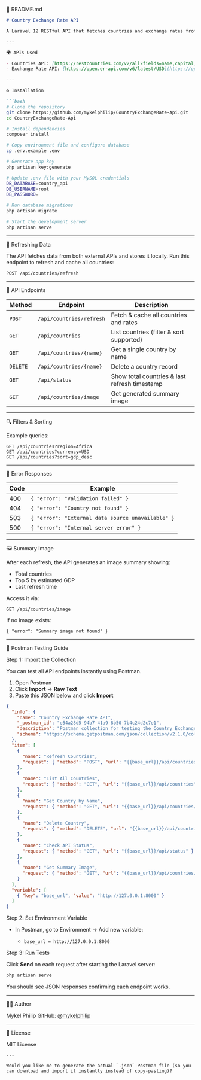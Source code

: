 
🧾 README.md 

````markdown
# Country Exchange Rate API

A Laravel 12 RESTful API that fetches countries and exchange rates from external APIs, stores them in a MySQL database, and provides endpoints to view, refresh, and manage the data.

---

🌍 APIs Used

- Countries API: [https://restcountries.com/v2/all?fields=name,capital,region,population,flag,currencies](https://restcountries.com/v2/all?fields=name,capital,region,population,flag,currencies)  
- Exchange Rate API: [https://open.er-api.com/v6/latest/USD](https://open.er-api.com/v6/latest/USD)

---

⚙️ Installation

```bash
# Clone the repository
git clone https://github.com/mykelphilip/CountryExchangeRate-Api.git
cd CountryExchangeRate-Api

# Install dependencies
composer install

# Copy environment file and configure database
cp .env.example .env

# Generate app key
php artisan key:generate

# Update .env file with your MySQL credentials
DB_DATABASE=country_api
DB_USERNAME=root
DB_PASSWORD=

# Run database migrations
php artisan migrate

# Start the development server
php artisan serve
````

---

🔁 Refreshing Data

The API fetches data from both external APIs and stores it locally.
Run this endpoint to refresh and cache all countries:

```
POST /api/countries/refresh
```

---

📡 API Endpoints

| Method   | Endpoint                 | Description                                   |
| -------- | ------------------------ | --------------------------------------------- |
| `POST`   | `/api/countries/refresh` | Fetch & cache all countries and rates         |
| `GET`    | `/api/countries`         | List countries (filter & sort supported)      |
| `GET`    | `/api/countries/{name}`  | Get a single country by name                  |
| `DELETE` | `/api/countries/{name}`  | Delete a country record                       |
| `GET`    | `/api/status`            | Show total countries & last refresh timestamp |
| `GET`    | `/api/countries/image`   | Get generated summary image                   |

---

🔍 Filters & Sorting

Example queries:

```
GET /api/countries?region=Africa
GET /api/countries?currency=USD
GET /api/countries?sort=gdp_desc
```

---

🧠 Error Responses

| Code | Example                                           |
| ---- | ------------------------------------------------- |
| 400  | `{ "error": "Validation failed" }`                |
| 404  | `{ "error": "Country not found" }`                |
| 503  | `{ "error": "External data source unavailable" }` |
| 500  | `{ "error": "Internal server error" }`            |

---

🖼️ Summary Image

After each refresh, the API generates an image summary showing:

* Total countries
* Top 5 by estimated GDP
* Last refresh time

Access it via:

```
GET /api/countries/image
```

If no image exists:

```
{ "error": "Summary image not found" }
```

---

🧪 Postman Testing Guide

Step 1: Import the Collection

You can test all API endpoints instantly using Postman.

1. Open Postman
2. Click **Import** → **Raw Text**
3. Paste this JSON below and click **Import**

```json
{
  "info": {
    "name": "Country Exchange Rate API",
    "_postman_id": "e54a28d5-94b7-41a9-8b50-7b4c24d2c7e1",
    "description": "Postman collection for testing the Country Exchange Rate API",
    "schema": "https://schema.getpostman.com/json/collection/v2.1.0/collection.json"
  },
  "item": [
    {
      "name": "Refresh Countries",
      "request": { "method": "POST", "url": "{{base_url}}/api/countries/refresh" }
    },
    {
      "name": "List All Countries",
      "request": { "method": "GET", "url": "{{base_url}}/api/countries" }
    },
    {
      "name": "Get Country by Name",
      "request": { "method": "GET", "url": "{{base_url}}/api/countries/Nigeria" }
    },
    {
      "name": "Delete Country",
      "request": { "method": "DELETE", "url": "{{base_url}}/api/countries/Nigeria" }
    },
    {
      "name": "Check API Status",
      "request": { "method": "GET", "url": "{{base_url}}/api/status" }
    },
    {
      "name": "Get Summary Image",
      "request": { "method": "GET", "url": "{{base_url}}/api/countries/image" }
    }
  ],
  "variable": [
    { "key": "base_url", "value": "http://127.0.0.1:8000" }
  ]
}
```

Step 2: Set Environment Variable

* In Postman, go to Environment → Add new variable:

  * `base_url = http://127.0.0.1:8000`

Step 3: Run Tests

Click **Send** on each request after starting the Laravel server:

```bash
php artisan serve
```

You should see JSON responses confirming each endpoint works.

---

👨‍💻 Author

Mykel Philip
GitHub: [@mykelphilip](https://github.com/mykelphilip)

---

🪪 License

MIT License

```
---

Would you like me to generate the actual `.json` Postman file (so you can download and import it instantly instead of copy-pasting)?
```
